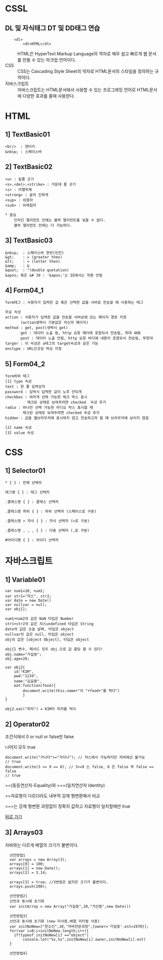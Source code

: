 # CSSL

<body>
  <div>
    
  <h2>DL 및 자식태그 DT 및 DD태그 연습</h2>
  
        <dl>
            <dt>HTML</dt>
        
  <dd>
      HTML은 HyperText Markup Language의 약자로
      매우 쉽고
      빠르게 웹 문서를 만들 수 있는 마크업 언어이다.        
  </dd>

  <dt>CSS</dt>

  <dd>
      CSS는 Cascading Style Sheet의 약자로
      HTML문서의
      스타일을 정의하는 규약이다.
  </dd>

  <dt>자바스크립트</dt>

  <dd>
      자바스크립트는 HTML문서에서 사용할 수 있는
      프로그래밍 언어로 HTML문서에 다양한
      효과를 줄때 사용한다.
  </dd>
  </dl>
   <div>
</body>


# HTML

  
1] TextBasic01
---
    
    <br/>  : 엔터키
    &nbsp; : 스페이스바

2] TextBasic02
---
  
    <u> : 밑줄 긋기 
    <s>,<del>,<strike> : 가운데 줄 긋기 
    <i> : 이탤릭체 
    <strong> : 글자 진하게 
    <sup> : 위첨자 
    <sub> : 아래첨자 

    * 중요
        인라인 엘리먼트 안에는 블락 엘리먼트를 넣을 수 없다.
        블락 엘리먼트 안에는 다 가능하다.

3] TextBasic03
---

    &nbsp;  : 스페이스바 한번(빈칸)
    &gt;    : > (greater then)
    &lt;    : < (letter then)
    &amp;   : &
    &quot;  : "(double quotation)
    &apos; 혹은 &# 39 : '&apos;'는 IE에서는 적용 안됨
        
4] Form04_1
---
    
    form태그 : 사용자가 입력한 값 혹은 선택한 값을 서버로 전송할 때 사용하는 태그
        
    주요 속성 
    action : 사용자가 입력한 값을 전송할 서버상에 있는 페이지 경로 지정
           (action생략시 기본값은 자신의 페이지)
    method : get, post(생략시 get)
           get : 데이터 노출 됨, http 요청 헤더에 포함되서 전송됨, 최대 4KB
           post : 데이터 노출 안됨, http 요청 바디에 내용이 포함되서 전송됨, 무한대
    targer : 이 속성은 a태그의 target속성과 같은 기능
    enctype : URL인코딩 박싱 지정

5] Form04_2
---
    form하위 태그
    [1] type 속성
    text : 한 줄 입력상자
    password : 입력시 입력한 값이 노추 안되게
    checkbox : 여러개 선태 가능한 체크 박스 표시
              체크된 상태로 보여주려면 checked  속성 추가
    radio : 하나만 선택 가능한 라디오 박스 표시할 때
            체크된 상태로 보여주려면 checked 속성 추가
    hidden : 값을 웹브라우저에 표시하지 않고 전송하고자 할 때 브라우저에 보이지 않음
    
    [2] name 속성
    [3] value 속성

# CSS

1] Selector01
---

    * { } : 전체 선택자
    
    태그명 { } : 태그 선택자
    
    .클래스명 { } : 클래스 선택자
    
    .클래스명 하위 { } : 하위 선택자 (스페이스로 구분)
    
    .클래스명 > 자식 { } : 자식 선택자 (>로 구분)
    
    .클래스명 , , , { } : 다중 선택자 (,로 구분)
    
    #아이디명 { } : 아이디 선택자
    
    
# 자바스크립트

1] Variable01
---
    var num1=10, num2; 
    var str1="쟈스", str2;
    var date = new Date()
    var nullvar = null;
    var obj{};
    
    num1+num2의 값은 NaN 타입은 Number
    str1+str2의 값은 쟈스undefined 타입은 String
    date의 값은 오늘 날짜, 타입은 object
    nullvar의 값은 null, 타입은 object
    obj의 값은 [object Object], 타입은 object
    
    obj{} 변수, 메서드 모두 obj.으로 값 할당 할 수 있다!
    obj.name="가길동";
    obj.age=20;
    
    var obj2{
        id:"KIM",
        pwd:"1234",
        name:"김길동",
        eat:function(food){
            document.write(this.name+"이 "+food+"를 먹다")
            }
    }
       
    obj2.eat("피자") = KIM이 피자를 먹다


2] Operator02
---

조건식에서 0 or null or false만 false 

나머지 모두 true
  
    document.write("가나다">="가다나"); // 쟈스에서 가능하지만 자바에선 불가능
    // true
    document.write(3 >= 9 == 0); // 3>=9 는 false, 0 은 false 즉 false == false
    // true
    
==(동등연산자-Equality)와 ===(일치연산자 Identity)

==자료형이 다르더라도 내부적 강제 형변환해서 비교

===는 강제 형변환 과정없이 정확히 값하고 자료형이 일치할때만 true

<a href="javascript:history.back()">뒤로 가기</a>

3] Arrays03
---
자바와는 다르게 배열의 크기가 불변이다.
    
      선언방법1
      var arrays = new Array(3);
      arrays[0] = 100;
      arrays[1] = new Date();
      arrays[2] = 3.14;
      
      arrays[3] = true; //3번방은 없지만 크기가 불변이다.
      arrays.push(200);
      
      선언방법2]
      선언과 동시에 초기화
      var initArray = new Array("가길동",20,"가산동",new Date())
      
      선언방법3]
      선언과 동시에 초기화 (new 미사용,배열 리터럴 사용)
      var initNoNew=["한소인",10,"자바전문과정",{owner='가길동',est=1970}];
      for(var i=0;i<initNoNew.length;i++){
        if(typeof initNoNew[i] =="object")
            console.lot("%s,%s",initNoNew[i].owner,initNoNew[i].est)
      }
      
      선언방법4]
      
      
     


